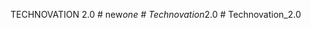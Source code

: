TECHNOVATION 2.0 
#   n e w _ o n e  
 #   T e c h n o v a t i o n _ 2 . 0  
 #   T e c h n o v a t i o n _ 2 . 0  
 